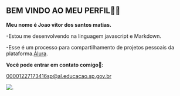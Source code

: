 ## BEM VINDO AO MEU PERFIL🐱‍👤

**Meu nome é Joao vitor dos santos matias.**

-Estou me desenvolvendo na linguagem javascript e Markdown.

-Esse é um processo para compartilhamento de projetos pessoais da plataforma.[Alura](https://cursos.alura.com.br/).


**Você pode entrar em contato comigo📲:**

00001227173416sp@al.educacao.sp.gov.br

![.](https://media1.tenor.com/m/eeOFGbpgmEUAAAAC/jogador-de-futebol-cruzeiro.gif)
